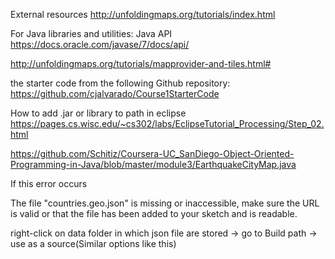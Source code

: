 External resources
http://unfoldingmaps.org/tutorials/index.html

For Java libraries and utilities:  Java API 
https://docs.oracle.com/javase/7/docs/api/

http://unfoldingmaps.org/tutorials/mapprovider-and-tiles.html#

the starter code from the following Github repository:
https://github.com/cjalvarado/Course1StarterCode

How to add .jar or library to path in eclipse
https://pages.cs.wisc.edu/~cs302/labs/EclipseTutorial_Processing/Step_02.html


https://github.com/Schitiz/Coursera-UC_SanDiego-Object-Oriented-Programming-in-Java/blob/master/module3/EarthquakeCityMap.java

If this error occurs

The file "countries.geo.json" is missing or inaccessible, make sure the URL is valid or that the file has been added to your sketch and is readable.

right-click on data folder in which json file are stored -> go to Build path -> use as a source(Similar options like this)